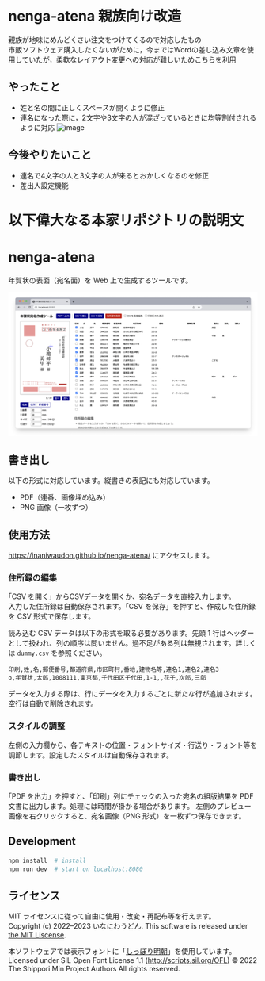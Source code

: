 # nenga-atena 親族向け改造
親族が地味にめんどくさい注文をつけてくるので対応したもの  
市販ソフトウェア購入したくないがために，今まではWordの差し込み文章を使用していたが，柔軟なレイアウト変更への対応が難しいためこちらを利用  

## やったこと
 - 姓と名の間に正しくスペースが開くように修正
 - 連名になった際に，2文字や3文字の人が混ざっているときに均等割付されるように対応
![image](https://github.com/user-attachments/assets/d34afef9-09ec-4333-bd0e-477e54a215d7)


## 今後やりたいこと
 - 連名で4文字の人と3文字の人が来るとおかしくなるのを修正
 - 差出人設定機能


# 以下偉大なる本家リポジトリの説明文
# nenga-atena

年賀状の表面（宛名面）を Web 上で生成するツールです。

![スクリーンショット](screenshot.png)

## 書き出し

以下の形式に対応しています。縦書きの表記にも対応しています。

- PDF（連番、画像埋め込み）
- PNG 画像（一枚ずつ）

## 使用方法

https://inaniwaudon.github.io/nenga-atena/ にアクセスします。

### 住所録の編集
｢CSV を開く」からCSVデータを開くか、宛名データを直接入力します。  
入力した住所録は自動保存されます。｢CSV を保存」を押すと、作成した住所録を CSV 形式で保存します。

読み込む CSV データは以下の形式を取る必要があります。先頭 1 行はヘッダーとして扱われ、列の順序は問いません。過不足がある列は無視されます。詳しくは `dummy.csv` を参照ください。

```csv
印刷,姓,名,郵便番号,都道府県,市区町村,番地,建物名等,連名1,連名2,連名3
o,年賀状,太郎,1008111,東京都,千代田区千代田,1-1,,花子,次郎,三郎
```

データを入力する際は、行にデータを入力するごとに新たな行が追加されます。空行は自動で削除されます。

### スタイルの調整
左側の入力欄から、各テキストの位置・フォントサイズ・行送り・フォント等を調節します。設定したスタイルは自動保存されます。

### **書き出し**  
｢PDF を出力」を押すと、｢印刷」列にチェックの入った宛名の組版結果を PDF 文書に出力します。処理には時間が掛かる場合があります。
左側のプレビュー画像を右クリックすると、宛名画像（PNG 形式）を一枚ずつ保存できます。

## Development

```bash
npm install  # install
npm run dev  # start on localhost:8080
```

## ライセンス

MIT ライセンスに従って自由に使用・改変・再配布等を行えます。  
Copyright (c) 2022–2023 いなにわうどん.
This software is released under [the MIT Liscense](https://opensource.org/licenses/mit-license.php).

本ソフトウェアでは表示フォントに「[しっぽり明朝](https://fontdasu.com/shippori-mincho/)」を使用しています。
Licensed under SIL Open Font License 1.1 (http://scripts.sil.org/OFL)
© 2022 The Shippori Min Project Authors All rights reserved.
